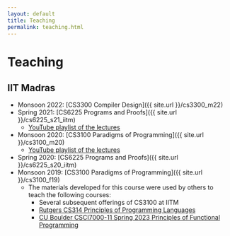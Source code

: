 ```yaml
---
layout: default
title: Teaching
permalink: teaching.html
---
```


# Teaching

## IIT Madras

* Monsoon 2022: [CS3300 Compiler Design]({{ site.url }}/cs3300_m22)
* Spring 2021: [CS6225 Programs and Proofs]({{ site.url }}/cs6225_s21_iitm)
  + [YouTube playlist of the lectures](https://www.youtube.com/playlist?list=PLt0HgEXFOHdkfd7phdKKmTIuwHEvPX0qb)
* Monsoon 2020: [CS3100 Paradigms of Programming]({{ site.url }}/cs3100_m20)  
  + [YouTube playlist of the lectures](https://www.youtube.com/playlist?list=PLt0HgEXFOHdkE-NTs87s7QjwYwqeihb-D)
* Spring 2020: [CS6225 Programs and Proofs]({{ site.url }}/cs6225_s20_iitm)
* Monsoon 2019: [CS3100 Paradigms of Programming]({{ site.url }}/cs3100_f19)
  + The materials developed for this course were used by others to teach the
    following courses:
    - Several subsequent offerings of CS3100 at IITM
    - [Rutgers CS314 Principles of Programming Languages](https://www.cs.rutgers.edu/academics/undergraduate/course-synopses/course-details/01-198-314-principles-of-programming-languages)
    - [CU Boulder CSCI7000-11 Spring 2023 Principles of Functional Programming](https://gowthamk.github.io/csci7000_pfp_s23/)

